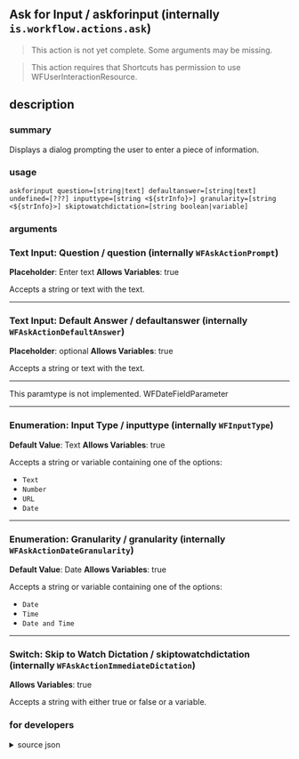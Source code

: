 
## Ask for Input / askforinput (internally `is.workflow.actions.ask`)

> This action is not yet complete. Some arguments may be missing.


> This action requires that Shortcuts has permission to use WFUserInteractionResource.


## description
### summary
Displays a dialog prompting the user to enter a piece of information.


### usage
`askforinput question=[string|text] defaultanswer=[string|text] undefined=[???] inputtype=[string <${strInfo}>] granularity=[string <${strInfo}>] skiptowatchdictation=[string boolean|variable]`

### arguments
### Text Input: Question / question (internally `WFAskActionPrompt`)
**Placeholder**: Enter text
**Allows Variables**: true


Accepts a string 
or text
with the text.

---

### Text Input: Default Answer / defaultanswer (internally `WFAskActionDefaultAnswer`)
**Placeholder**: optional
**Allows Variables**: true


Accepts a string 
or text
with the text.

---

This paramtype is not implemented. WFDateFieldParameter

---

### Enumeration: Input Type / inputtype (internally `WFInputType`)
**Default Value**: Text
**Allows Variables**: true


Accepts a string 
or variable
containing one of the options:

- `Text`
- `Number`
- `URL`
- `Date`

---

### Enumeration: Granularity / granularity (internally `WFAskActionDateGranularity`)
**Default Value**: Date
**Allows Variables**: true


Accepts a string 
or variable
containing one of the options:

- `Date`
- `Time`
- `Date and Time`

---

### Switch: Skip to Watch Dictation / skiptowatchdictation (internally `WFAskActionImmediateDictation`)
**Allows Variables**: true


Accepts a string with either true or false
or a variable.

### for developers

<details><summary>source json</summary>
<p>
```json
{
	"ActionClass": "WFAskForInputAction",
	"ActionKeywords": [
		"ask",
		"prompt",
		"show",
		"dialog",
		"keyboard",
		"text",
		"number",
		"url",
		"date",
		"time"
	],
	"Category": "Scripting",
	"Description": {
		"DescriptionSummary": "Displays a dialog prompting the user to enter a piece of information."
	},
	"IconName": "Scripting.png",
	"LastModifiedDate": "2015-08-20T07:00:00.000Z",
	"Name": "Ask for Input",
	"Output": {
		"Multiple": false,
		"OutputName": "Ask for Input",
		"Types": [
			"NSString",
			"NSDecimalNumber",
			"NSURL",
			"NSDate"
		]
	},
	"Parameters": [
		{
			"Class": "WFTextInputParameter",
			"DisallowedVariableTypes": [
				"Ask"
			],
			"Key": "WFAskActionPrompt",
			"Label": "Question",
			"Placeholder": "Enter text",
			"TextAlignment": "Right"
		},
		{
			"Class": "WFTextInputParameter",
			"DisallowedVariableTypes": [
				"Ask"
			],
			"Key": "WFAskActionDefaultAnswer",
			"Label": "Default Answer",
			"Placeholder": "optional",
			"RequiredResources": [
				{
					"WFParameterKey": "WFInputType",
					"WFParameterRelation": "!=",
					"WFParameterValue": "Date",
					"WFResourceClass": "WFParameterRelationResource"
				}
			],
			"TextAlignment": "Right"
		},
		{
			"Class": "WFDateFieldParameter",
			"DisallowedVariableTypes": [
				"Ask"
			],
			"Key": "WFAskActionDefaultAnswerDate",
			"Label": "Default Answer",
			"Placeholder": "June 29, 2007",
			"RequiredResources": [
				{
					"WFParameterKey": "WFInputType",
					"WFParameterValue": "Date",
					"WFResourceClass": "WFParameterRelationResource"
				}
			],
			"TextAlignment": "Right"
		},
		{
			"Class": "WFEnumerationParameter",
			"DefaultValue": "Text",
			"DisallowedVariableTypes": [
				"Ask"
			],
			"Items": [
				"Text",
				"Number",
				"URL",
				"Date"
			],
			"Key": "WFInputType",
			"Label": "Input Type"
		},
		{
			"Class": "WFEnumerationParameter",
			"DefaultValue": "Date",
			"DisallowedVariableTypes": [
				"Ask"
			],
			"Items": [
				"Date",
				"Time",
				"Date and Time"
			],
			"Key": "WFAskActionDateGranularity",
			"Label": "Granularity",
			"RequiredResources": [
				{
					"WFParameterKey": "WFInputType",
					"WFParameterValue": "Date",
					"WFResourceClass": "WFParameterRelationResource"
				}
			]
		},
		{
			"Class": "WFSwitchParameter",
			"Description": "When enabled and run on Apple Watch, this action immediately begins listening for voice input.",
			"DisallowedVariableTypes": [
				"Ask"
			],
			"Hidden": true,
			"Key": "WFAskActionImmediateDictation",
			"Label": "Skip to Watch Dictation",
			"RequiredResources": [
				{
					"WFParameterKey": "WFInputType",
					"WFParameterRelation": "!=",
					"WFParameterValue": "Date",
					"WFResourceClass": "WFParameterRelationResource"
				},
				{
					"WFResourceClass": "WFWorkflowTypeResource",
					"WFWorkflowType": "WatchKit"
				}
			]
		}
	],
	"RequiredResources": [
		"WFUserInteractionResource"
	],
	"Subcategory": "Notification",
	"UserInterfaces": [
		"UIKit",
		"UIKitWidget",
		"WatchKit"
	]
}
```
</p></details>
